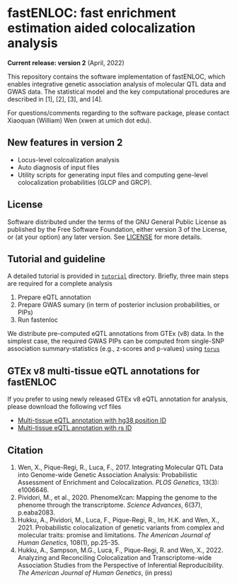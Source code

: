 # fastENLOC: fast enrichment estimation aided colocalization analysis

**Current release: version 2** (April, 2022)


This repository contains the software implementation of fastENLOC, which enables integrative genetic association analysis of molecular QTL data and GWAS data. The statistical model and the key computational procedures are described in \[1\], \[2\], \[3\], and \[4\].

For questions/comments regarding to the software package, please contact Xiaoquan (William) Wen (xwen at umich dot edu).

## New features in version 2

+ Locus-level colcoalization analysis
+ Auto diagnosis of input files
+ Utility scripts for generating input files and computing gene-level colocalization probabilities (GLCP and GRCP). 


## License

Software distributed under the terms of the GNU General Public License as published by the Free Software Foundation, either version 3 of the License, or (at your option) any later version. See [LICENSE](http://www.gnu.org/licenses/gpl-3.0.en.html) for more details.


## Tutorial and guideline

A detailed tutorial is provided in [``tutorial``](https://github.com/xqwen/fastenloc/tree/master/tutorial/) directory. Briefly, three main steps are required for a complete analysis

1. Prepare eQTL annotation
2. Prepare GWAS sumary (in term of posterior inclusion probabilities, or PIPs)
3. Run fastenloc

We distribute pre-computed eQTL annotations from GTEx (v8) data. In the simplest case, the required GWAS PIPs can be computed from single-SNP association summary-statistics (e.g., z-scores and p-values) using [``torus``](https://github.com/xqwen/torus/)


## GTEx v8 multi-tissue eQTL annotations for fastENLOC

If you prefer to using newly released GTEx v8 eQTL annotation for analysis, please download the following vcf files

+  [Multi-tissue eQTL annotation with hg38 position ID](https://drive.google.com/open?id=1kfH_CffxyCtZcx3z7k63rIARNidLv1_P)
+  [Multi-tissue eQTL annotation with rs ID](https://drive.google.com/open?id=1rSaHenk8xOFtQo7VuDZevRkjUz6iwuj0)


## Citation

1. Wen, X., Pique-Regi, R., Luca, F., 2017. Integrating Molecular QTL Data into Genome-wide Genetic Association Analysis: Probabilistic Assessment of Enrichment and Colocalization. *PLOS Genetics*, 13(3): e1006646.
2. Pividori, M., et al., 2020. PhenomeXcan: Mapping the genome to the phenome through the transcriptome. *Science Advances*, 6(37), p.eaba2083.
3. Hukku, A., Pividori, M., Luca, F., Pique-Regi, R., Im, H.K. and Wen, X., 2021. Probabilistic colocalization of genetic variants from complex and molecular traits: promise and limitations. *The American Journal of Human Genetics*, 108(1), pp.25-35.
4. Hukku, A., Sampson, M.G., Luca, F., Pique-Regi, R. and Wen, X., 2022. Analyzing and Reconciling Colocalization and Transcriptome-wide Association Studies from the Perspective of Inferential Reproducibility.  *The American Journal of Human Genetics*, (in press)